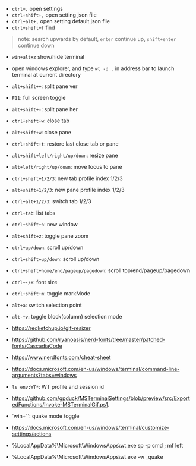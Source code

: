 * `ctrl+,` open settings
* `ctrl+shift+,` open setting json file
* `ctrl+alt+,` open setting default json file
* `ctrl+shift+f` find 
> note: search upwards by default, `enter` continue up, `shift+enter` continue down
* `win+alt+z` show/hide terminal
* open windows explorer, and type `wt -d .` in address bar to launch terminal at current directory
* `alt+shift++`: split pane ver
* `F11`: full screen toggle
* `alt+shift+-`: split pane her
* `ctrl+shift+w`: close tab
* `alt+shift+w`: close pane
* `ctrl+shift+t`: restore last close tab or pane
* `alt+shift+left/right/up/down`: resize pane
* `alt+left/right/up/down`: move focus to pane
* `ctrl+shift+1/2/3`: new tab profile index 1/2/3
* `alt+shift+1/2/3`: new pane profile index 1/2/3
* `ctrl+alt+1/2/3`: switch tab 1/2/3
* `ctrl+tab`: list tabs
* `ctrl+shift+n`: new window
* `alt+shift+z`: toggle pane zoom
* `ctrl+up/down`: scroll up/down
* `ctrl+shift+up/down`: scroll up/down
* `ctrl+shift+home/end/pageup/pagedown`: scroll top/end/pageup/pagedown
* `ctrl+-/+`: font size
* `ctrl+shift+m`: toggle markMode
* `alt+a`: switch selection point
* `alt-+v`: toggle block(column) selection mode

* https://redketchup.io/gif-resizer
* https://github.com/ryanoasis/nerd-fonts/tree/master/patched-fonts/CascadiaCode
* https://www.nerdfonts.com/cheat-sheet
* https://docs.microsoft.com/en-us/windows/terminal/command-line-arguments?tabs=windows
* `ls env:WT*`: WT profile and session id
* https://github.com/gpduck/MSTerminalSettings/blob/preview/src/ExportedFunctions/Invoke-MSTerminalGif.ps1.
* `win+``: quake mode toggle
* https://docs.microsoft.com/en-us/windows/terminal/customize-settings/actions
* %LocalAppData%\Microsoft\WindowsApps\wt.exe sp -p cmd ;  mf left
* %LocalAppData%\Microsoft\WindowsApps\wt.exe -w _quake